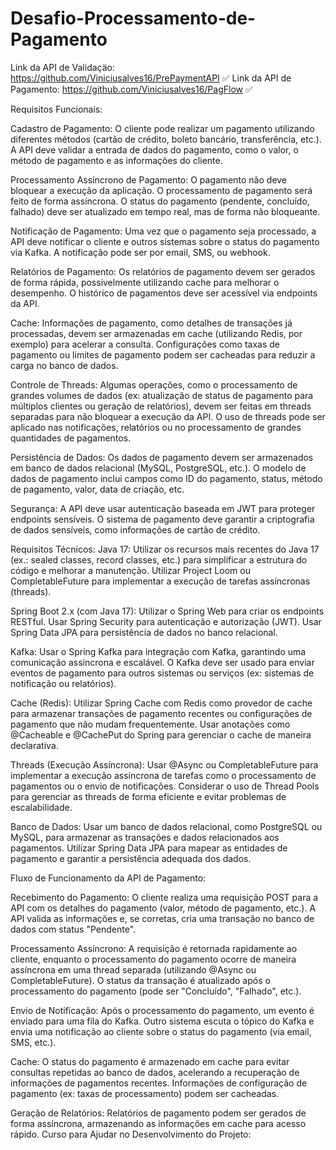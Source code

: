 # Desafio-Processamento-de-Pagamento
Link da API de Validaçäo: https://github.com/Viniciusalves16/PrePaymentAPI ✅
Link da API de Pagamento: https://github.com/Viniciusalves16/PagFlow ✅

Requisitos Funcionais:


Cadastro de Pagamento:
O cliente pode realizar um pagamento utilizando diferentes métodos (cartão de crédito, boleto bancário, transferência, etc.).
A API deve validar a entrada de dados do pagamento, como o valor, o método de pagamento e as informações do cliente.




Processamento Assíncrono de Pagamento:
O pagamento não deve bloquear a execução da aplicação. O processamento de pagamento será feito de forma assíncrona.
O status do pagamento (pendente, concluído, falhado) deve ser atualizado em tempo real, mas de forma não bloqueante.

Notificação de Pagamento:
Uma vez que o pagamento seja processado, a API deve notificar o cliente e outros sistemas sobre o status do pagamento via Kafka.
A notificação pode ser por email, SMS, ou webhook.




Relatórios de Pagamento:
Os relatórios de pagamento devem ser gerados de forma rápida, possivelmente utilizando cache para melhorar o desempenho.
O histórico de pagamentos deve ser acessível via endpoints da API.



Cache:
Informações de pagamento, como detalhes de transações já processadas, devem ser armazenadas em cache (utilizando Redis, por exemplo) para acelerar a consulta.
Configurações como taxas de pagamento ou limites de pagamento podem ser cacheadas para reduzir a carga no banco de dados.



Controle de Threads:
Algumas operações, como o processamento de grandes volumes de dados (ex: atualização de status de pagamento para múltiplos clientes ou geração de relatórios), devem ser feitas em threads separadas para não bloquear a execução da API.
O uso de threads pode ser aplicado nas notificações, relatórios ou no processamento de grandes quantidades de pagamentos.



Persistência de Dados:
Os dados de pagamento devem ser armazenados em banco de dados relacional (MySQL, PostgreSQL, etc.).
O modelo de dados de pagamento inclui campos como ID do pagamento, status, método de pagamento, valor, data de criação, etc.



Segurança:
A API deve usar autenticação baseada em JWT para proteger endpoints sensíveis.
O sistema de pagamento deve garantir a criptografia de dados sensíveis, como informações de cartão de crédito.




Requisitos Técnicos:
Java 17:
Utilizar os recursos mais recentes do Java 17 (ex.: sealed classes, record classes, etc.) para simplificar a estrutura do código e melhorar a manutenção.
Utilizar Project Loom ou CompletableFuture para implementar a execução de tarefas assíncronas (threads).

Spring Boot 2.x (com Java 17):
Utilizar o Spring Web para criar os endpoints RESTful.
Usar Spring Security para autenticação e autorização (JWT).
Usar Spring Data JPA para persistência de dados no banco relacional.



Kafka:
Usar o Spring Kafka para integração com Kafka, garantindo uma comunicação assíncrona e escalável.
O Kafka deve ser usado para enviar eventos de pagamento para outros sistemas ou serviços (ex: sistemas de notificação ou relatórios).



Cache (Redis):
Utilizar Spring Cache com Redis como provedor de cache para armazenar transações de pagamento recentes ou configurações de pagamento que não mudam frequentemente.
Usar anotações como @Cacheable e @CachePut do Spring para gerenciar o cache de maneira declarativa.



Threads (Execução Assíncrona):
Usar @Async ou CompletableFuture para implementar a execução assíncrona de tarefas como o processamento de pagamentos ou o envio de notificações.
Considerar o uso de Thread Pools para gerenciar as threads de forma eficiente e evitar problemas de escalabilidade.



Banco de Dados:
Usar um banco de dados relacional, como PostgreSQL ou MySQL, para armazenar as transações e dados relacionados aos pagamentos.
Utilizar Spring Data JPA para mapear as entidades de pagamento e garantir a persistência adequada dos dados.



Fluxo de Funcionamento da API de Pagamento:

Recebimento do Pagamento:
O cliente realiza uma requisição POST para a API com os detalhes do pagamento (valor, método de pagamento, etc.).
A API valida as informações e, se corretas, cria uma transação no banco de dados com status "Pendente".



Processamento Assíncrono:
A requisição é retornada rapidamente ao cliente, enquanto o processamento do pagamento ocorre de maneira assíncrona em uma thread separada (utilizando @Async ou CompletableFuture).
O status da transação é atualizado após o processamento do pagamento (pode ser "Concluído", "Falhado", etc.).



Envio de Notificação:
Após o processamento do pagamento, um evento é enviado para uma fila do Kafka.
Outro sistema escuta o tópico do Kafka e envia uma notificação ao cliente sobre o status do pagamento (via email, SMS, etc.).



Cache:
O status do pagamento é armazenado em cache para evitar consultas repetidas ao banco de dados, acelerando a recuperação de informações de pagamentos recentes.
Informações de configuração de pagamento (ex: taxas de processamento) podem ser cacheadas.



Geração de Relatórios:
Relatórios de pagamento podem ser gerados de forma assíncrona, armazenando as informações em cache para acesso rápido.
Curso para Ajudar no Desenvolvimento do Projeto:

